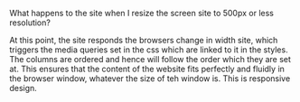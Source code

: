 What happens to the site when I resize the screen site to 500px or less resolution?

At this point, the site responds the browsers change in width site, which triggers the media queries set in the css which are linked to it in the styles.
The columns are ordered and hence will follow the order which they are set at. This ensures that the content of the website fits perfectly and fluidly in the browser window, whatever the size of teh window is. This is responsive design.
